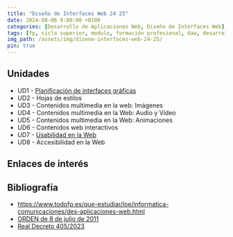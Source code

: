 ```yaml
---
title: "Diseño de Interfaces Web 24 25"
date: 2024-08-06 9:00:00 +0100
categories: [Desarrollo de Aplicaciones Web, Diseño de Interfaces Web]
tags: [fp, ciclo superior, modulo, formación profesional, daw, desarrollo de aplicaciones web, diseño de interfaces web, diw]
img_path: /assets/img/diseno-interfaces-web-24-25/
pin: true
---
```


## Unidades

- UD1 - [Planificación de interfaces gráficas](/posts/planificacion-interfaces-graficas)
- UD2 - Hojas de estilos
- UD3 - Contenidos multimedia en la web: Imágenes
- UD4 - Contenidos multimedia en la Web: Audio y Vídeo
- UD5 - Contenidos multimedia en la Web: Animaciones
- UD6 - Contenidos web interactivos
- UD7 - [Usabilidad en la Web](/posts/usabilidad-web)
- UD8 - Accesibilidad en la Web

## Enlaces de interés



## Bibliografía

- <https://www.todofp.es/que-estudiar/loe/informatica-comunicaciones/des-aplicaciones-web.html>
- [ORDEN de 8 de julio de 2011](https://www.boa.aragon.es/cgi-bin/EBOA/BRSCGI?CMD=VEROBJ&MLKOB=612154820202#:~:text=miento%20de%20instalaciones%20de%20infraestructuras%20comunes%20de%20telecomunicaciones,%20a)
- [Real Decreto 405/2023](https://www.boe.es/diario_boe/txt.php?id=BOE-A-2023-13221#:~:text=Este%20real%20decreto%20se%20dicta%20al%20amparo%20de%20las%20competencias)

